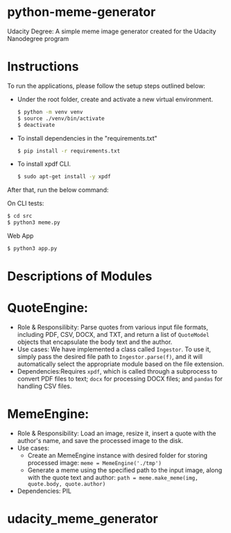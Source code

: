 # python-meme-generator
Udacity Degree: A simple meme image generator created for the Udacity Nanodegree program

# Instructions

To run the applications, please follow the setup steps outlined below:

- Under the root folder, create and activate a new virtual environment.
    ```bash
    $ python -m venv venv
    $ source ./venv/bin/activate
    $ deactivate
    ```
- To install dependencies in the "requirements.txt"
    ```bash
    $ pip install -r requirements.txt
    ```
- To install xpdf CLI.
    ```bash
    $ sudo apt-get install -y xpdf
    ```

After that, run the below command:

On CLI tests:

```bash
$ cd src
$ python3 meme.py
```
Web App
```bash
$ python3 app.py
```
# Descriptions of Modules

# QuoteEngine:
   - Role & Responsilibity: Parse quotes from various input file formats, including PDF, CSV, DOCX, and TXT, and return a list of `QuoteModel` objects that encapsulate the body text and the author.
   - Use cases: We have implemented a class called `Ingestor`. To use it, simply pass the desired file path to `Ingestor.parse(f)`, and it will automatically select the appropriate module based on the file extension.
   - Dependencies:Requires `xpdf`, which is called through a subprocess to convert PDF files to text; `docx` for processing DOCX files; and `pandas` for handling CSV files.

# MemeEngine:
   - Role & Responsibility: Load an image, resize it, insert a quote with the author's name, and save the processed image to the disk.
   - Use cases:
     - Create an MemeEngine instance with desired folder for storing processed image: ```meme = MemeEngine('./tmp')```
     - Generate a meme using the specified path to the input image, along with the quote text and author: ```path = meme.make_meme(img, quote.body, quote.author)```
   - Dependencies: PIL
# udacity_meme_generator
